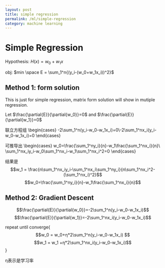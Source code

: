 ```yaml
---
layout: post
title: simple regression
permalink: /ml/simple-regression
category: machine learning
---
```


# Simple Regression

Hypothesis: $H(x)=w_0+w_1x$

obj: $min \space E = \sum_1^n{(y_i-(w_0+w_1x_i))^2}$

## Method 1: form solution

This is just for simple regression, matrix form solution will show in mutiple regression.

Let $\frac{\partial{E}}{\partial{w_0}}=0$ and $\frac{\partial{E}}{\partial{w_1}}=0$

联立方程组
\begin{cases}
-2\sum_1^n(y_i-w_0-w_1x_i)=0\\-2\sum_1^nx_i(y_i-w_0-w_1x_i)=0
\end{cases}

可推导出
\begin{cases}
w_0=\frac{\sum_1^ny_i}{n}-w_1\frac{\sum_1^nx_i}{n}\\ \sum_1^nx_iy_i-w_0\sum_1^nx_i-w_1\sum_1^nx_i^2=0
\end{cases}

结果是
$$w_1 = \frac{n\sum_1^nx_iy_i-\sum_1^nx_i\sum_1^ny_i}{n\sum_1^nx_i^2-(\sum_1^nx_i)^2}$$
$$w_0=\frac{\sum_1^ny_i}{n}-w_1\frac{\sum_1^nx_i}{n}$$

## Method 2: Gradient Descent
$$\frac{\partial{E}}{\partial{w_0}}=-2\sum_1^n(y_i-w_0-w_1x_i)$$
$$\frac{\partial{E}}{\partial{w_1}}=-2\sum_1^nx_i(y_i-w_0-w_1x_i)$$

repeat until converge{
$$w_0 = w_0+η*2\sum_1^n(y_i-w_0-w_1x_i)  $$
$$w_1 = w_1 +η*2\sum_1^nx_i(y_i-w_0-w_1x_i)$$
}

η表示是学习率










